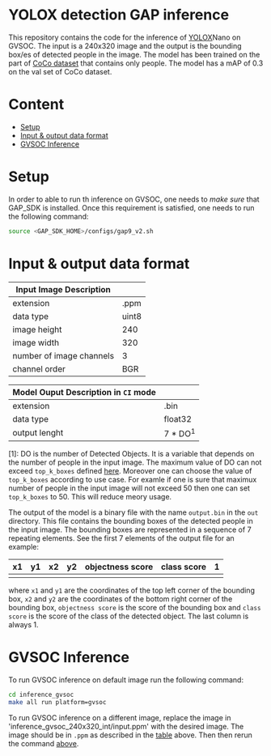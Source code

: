 # YOLOX detection GAP inference

This repository contains the code for the inference of [YOLOX](https://arxiv.org/pdf/2107.08430.pdf)Nano on GVSOC.
The input is a 240x320 image and the output is the bounding box/es of detected people in the image. The model has been trained on the part of [CoCo dataset](https://cocodataset.org/#home) that contains only people. The model has a mAP of 0.3 on the val set of CoCo dataset. 



# Content 
 <!-- * [Requirements](#requirements) -->
 * [Setup](#Setup)
 * [Input & output data format](#Input-&-output-data-format)
 * [GVSOC Inference](#gvsoc)



# Setup


In order to able to run th inference on GVSOC, one needs to *make sure* that GAP_SDK is installed. Once this requirement is satisfied, one needs to run the following command: 

```bash
source <GAP_SDK_HOME>/configs/gap9_v2.sh
```
# Input & output data format

<!-- create a table with the input and output data format -->

<!-- See the `audio` folder with examples of input data. -->
| Input Image Description   |          |
|---------------------------|----------|
| extension                 | .ppm     |
| data type                 | uint8    |
| image height              | 240      |
| image width               | 320      |
| number of image channels  | 3        |
| channel order             | BGR      |

| Model Ouput Description in `CI` mode |              |          
|---------------------------|-----------------------|
| extension                 | .bin                  |
| data type                 | float32               |
| output lenght             | 7 * DO<sup>1</sup>    |

[1]: DO is the number of Detected Objects. It is a variable that depends on the number of people in the input image. The maximum value of DO can not exceed `top_k_boxes` defined [here](./inference_gvsoc_240x320_int/main.h). Moreover one can choose the value of `top_k_boxes` according to use case. For examle if one is sure that maximux number of people in the input image will not exceed 50 then one can set `top_k_boxes` to 50. This will reduce meory usage.

The output of the model is a binary file with the name `output.bin` in the `out` directory. This file contains the bounding boxes of the detected people in the input image. The bounding boxes are represented in a sequence of 7 repeating elements. See the first 7 elements of the output file for an example:

| x1 | y1 | x2 | y2 | objectness score | class score | 1 |
|----|----|----|----|------------------|-------------|---|
|    |    |    |    |                  |             |   |

where `x1` and `y1` are the coordinates of the top left corner of the bounding box, `x2` and `y2` are the coordinates of the bottom right corner of the bounding box, `objectness score` is the score of the bounding box and `class score` is the score of the class of the detected object. The last column is always 1.


# GVSOC Inference

To run GVSOC inference on default image run the following command:

```bash
cd inference_gvsoc
make all run platform=gvsoc
```

To run GVSOC inference on a different image, replace the image in 'inference_gvsoc_240x320_int/input.ppm' with the desired image. The image should be in `.ppm` as described in the [table](#input--output-data-format) above. Then then rerun the command [above](#gvsoc-inference). 